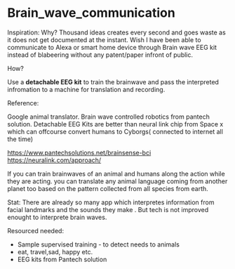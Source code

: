 # Brain_wave_communication

Inspiration:
Why? 
Thousand ideas creates every second and goes waste as it does not get documented at the instant.
Wish I have been able to communicate to Alexa or smart home device through Brain wave EEG kit instead of blabeering without any patent/paper infront of public.

How?

Use a **detachable EEG kit** to train the brainwave and pass the interpreted infromation to a machine for translation and recording.

Reference:

Google animal translator.
Brain wave controlled robotics from pantech solution. 
Detachable EEG Kits are better than neural link chip from Space x which can offcourse convert humans to Cyborgs( connected to internet all the time)

https://www.pantechsolutions.net/brainsense-bci
https://neuralink.com/approach/


If you can train brainwaves of an animal and humans along the action while they are acting.
you can translate any animal language coming from another planet too based on the pattern collected from all species from earth.


Stat:
There are already so many app which interpretes information from facial landmarks and the sounds they make .
But tech is not improved enought to interprete brain waves.

Resourced needed:
- Sample supervised training - to detect needs to animals
- eat, travel,sad, happy etc.
- EEG kits from Pantech solution

